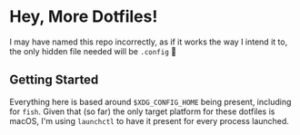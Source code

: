 # Hey, More Dotfiles!

I may have named this repo incorrectly, as if it works the way I intend it to, the only hidden file needed will be `.config` :tada:

## Getting Started

Everything here is based around `$XDG_CONFIG_HOME` being present, including for `fish`. Given that (so far) the only target platform for these dotfiles is macOS, I'm using `launchctl` to have it present for every process launched.

